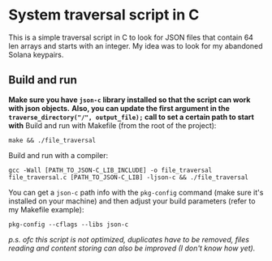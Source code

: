 # System traversal script in C

This is a simple traversal script in C to look for JSON files that contain 64 len arrays and starts with an integer. My idea was to look for my abandoned Solana keypairs.

## Build and run

**Make sure you have `json-c` library installed so that the script can work with json objects.**
**Also, you can update the first argument in the `traverse_directory("/", output_file);` call to set a certain path to start with**
Build and run with Makefile (from the root of the project):

```
make && ./file_traversal
```

Build and run with a compiler:

```
gcc -Wall [PATH_TO_JSON-C_LIB_INCLUDE] -o file_traversal file_traversal.c [PATH_TO_JSON-C_LIB] -ljson-c && ./file_traversal
```

You can get a `json-c` path info with the `pkg-config` command (make sure it's installed on your machine) and then adjust your build parameters (refer to my Makefile example):

```
pkg-config --cflags --libs json-c
```

_p.s. ofc this script is not optimized, duplicates have to be removed, files reading and content storing can also be improved (I don't know how yet)._

